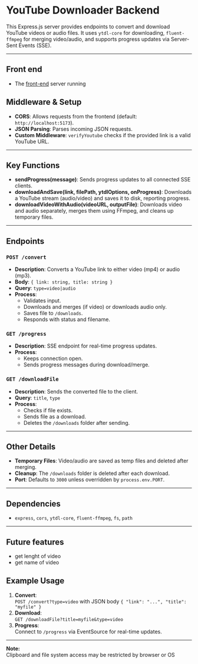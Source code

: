# YouTube Downloader Backend

This Express.js server provides endpoints to convert and download YouTube videos or audio files. It uses `ytdl-core` for downloading, `fluent-ffmpeg` for merging video/audio, and supports progress updates via Server-Sent Events (SSE).

---

## Front end

- The [front-end](../front-end/README.md) server running

## Middleware & Setup

- **CORS**: Allows requests from the frontend (default: `http://localhost:5173`).
- **JSON Parsing**: Parses incoming JSON requests.
- **Custom Middleware**: `verifyYoutube` checks if the provided link is a valid YouTube URL.

---

## Key Functions

- **sendProgress(message)**: Sends progress updates to all connected SSE clients.
- **downloadAndSave(link, filePath, ytdlOptions, onProgress)**: Downloads a YouTube stream (audio/video) and saves it to disk, reporting progress.
- **downloadVideoWithAudio(videoURL, outputFile)**: Downloads video and audio separately, merges them using FFmpeg, and cleans up temporary files.

---

## Endpoints

### `POST /convert`
- **Description**: Converts a YouTube link to either video (mp4) or audio (mp3).
- **Body**: `{ link: string, title: string }`
- **Query**: `type=video|audio`
- **Process**:
  - Validates input.
  - Downloads and merges (if video) or downloads audio only.
  - Saves file to `/downloads`.
  - Responds with status and filename.

### `GET /progress`
- **Description**: SSE endpoint for real-time progress updates.
- **Process**:
  - Keeps connection open.
  - Sends progress messages during download/merge.

### `GET /downloadFile`
- **Description**: Sends the converted file to the client.
- **Query**: `title`, `type`
- **Process**:
  - Checks if file exists.
  - Sends file as a download.
  - Deletes the `/downloads` folder after sending.


---

## Other Details

- **Temporary Files**: Video/audio are saved as temp files and deleted after merging.
- **Cleanup**: The `/downloads` folder is deleted after each download.
- **Port**: Defaults to `3000` unless overridden by `process.env.PORT`.

---

## Dependencies

- `express`, `cors`, `ytdl-core`, `fluent-ffmpeg`, `fs`, `path`

---

## Future features

- get lenght of video
- get name of video

## Example Usage

1. **Convert**:  
   `POST /convert?type=video` with JSON body `{ "link": "...", "title": "myfile" }`
2. **Download**:  
   `GET /downloadFile?title=myfile&type=video`
3. **Progress**:  
   Connect to `/progress` via EventSource for real-time updates.

---

**Note:**  
Clipboard and file system access may be restricted by browser or OS